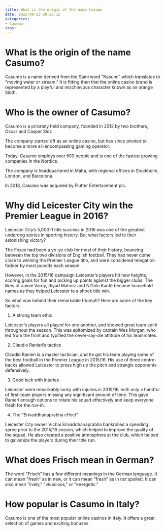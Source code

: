```yaml
---
title: What is the origin of the name Casumo
date: 2022-09-23 00:25:12
categories:
- Casumo
tags:
---
```



#  What is the origin of the name Casumo?

Casumo is a name derived from the Sami word "Kasumi" which translates to "moving water or stream." It is fitting then that the online casino brand is represented by a playful and mischievous character known as an orange Sloth.

#  Who is the owner of Casumo?

Casumo is a privately held company, founded in 2012 by two brothers, Oscar and Casper Slot.

The company started off as an online casino, but has since pivoted to become a more all-encompassing gaming operator.

Today, Casumo employs over 500 people and is one of the fastest growing companies in the Nordics.

The company is headquartered in Malta, with regional offices in Stockholm, London, and Barcelona.

In 2018, Casumo was acquired by Flutter Entertainment plc.

#  Why did Leicester City win the Premier League in 2016?

Leicester City’s 5,000-1 title success in 2016 was one of the greatest underdog stories in sporting history. But what factors led to their astonishing victory?

The Foxes had been a yo-yo club for most of their history, bouncing between the top two divisions of English football. They had never come close to winning the Premier League title, and were considered relegation fodder by most pundits each season.

However, in the 2015/16 campaign Leicester’s players hit new heights, scoring goals for fun and picking up points against the bigger clubs. The likes of Jamie Vardy, Riyad Mahrez and N’Golo Kanté became household names as they helped Leicester to a shock title win.

So what was behind their remarkable triumph? Here are some of the key factors:

1) A strong team ethic

Leicester’s players all played for one another, and showed great team spirit throughout the season. This was epitomized by captain Wes Morgan, who led from the front and typified the never-say-die attitude of his teammates.

2) Claudio Ranieri’s tactics

Claudio Ranieri is a master tactician, and he got his team playing some of the best football in the Premier League in 2015/16. His use of three centre-backs allowed Leicester to press high up the pitch and strangle opponents defensively.

3) Good luck with injuries

Leicester were remarkably lucky with injuries in 2015/16, with only a handful of first-team players missing any significant amount of time. This gave Ranieri enough options to rotate his squad effectively and keep everyone fresh for the run-in.

4) The “Srivaddhanaprabha effect”

Leicester City owner Vichai Srivaddhanaprabha bankrolled a spending spree prior to the 2015/16 season, which helped to improve the quality of the squad. He also created a positive atmosphere at the club, which helped to galvanize the players during their title run.

#  What does Frisch mean in German?

The word "Frisch" has a few different meanings in the German language. It can mean "fresh" as in new, or it can mean "fresh" as in not spoiled. It can also mean "lively," "vivacious," or "energetic."

#  How popular is Casumo in Italy?

Casumo is one of the most popular online casinos in Italy. It offers a great selection of games and exciting bonuses.